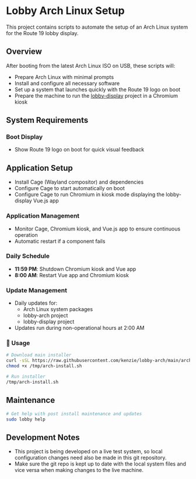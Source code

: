 # Lobby Arch Linux Setup

This project contains scripts to automate the setup of an Arch Linux system for the Route 19 lobby display.

## Overview

After booting from the latest Arch Linux ISO on USB, these scripts will:
- Prepare Arch Linux with minimal prompts
- Install and configure all necessary software
- Set up a system that launches quickly with the Route 19 logo on boot
- Prepare the machine to run the [lobby-display](https://github.com/kenzie/lobby-display.git) project in a Chromium kiosk

## System Requirements

### Boot Display
- Show Route 19 logo on boot for quick visual feedback

## Application Setup
- Install Cage (Wayland compositor) and dependencies
- Configure Cage to start automatically on boot
- Configure Cage to run Chromium in kiosk mode displaying the lobby-display Vue.js app

### Application Management
- Monitor Cage, Chromium kiosk, and Vue.js app to ensure continuous operation
- Automatic restart if a component fails

### Daily Schedule
- **11:59 PM**: Shutdown Chromium kiosk and Vue app
- **8:00 AM**: Restart Vue app and Chromium kiosk

### Update Management
- Daily updates for:
  - Arch Linux system packages
  - lobby-arch project
  - lobby-display project
- Updates run during non-operational hours at 2:00 AM

### 🚀 Usage

```bash
# Download main installer
curl -sSL https://raw.githubusercontent.com/kenzie/lobby-arch/main/arch-install.sh -o /tmp/arch-install.sh
chmod +x /tmp/arch-install.sh

# Run installer
/tmp/arch-install.sh
```

## Maintenance

```bash
# Get help with post install maintenance and updates
sudo lobby help
```

## Development Notes

- This project is being developed on a live test system, so local configuration changes need also be made in this git repository.
- Make sure the git repo is kept up to date with the local system files and vice versa when making changes to the live machine.
